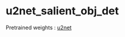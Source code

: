 # u2net_salient_obj_det

Pretrained weights : [u2net](https://drive.google.com/file/d/1ao1ovG1Qtx4b7EoskHXmi2E9rp5CHLcZ/view?usp=sharing)
